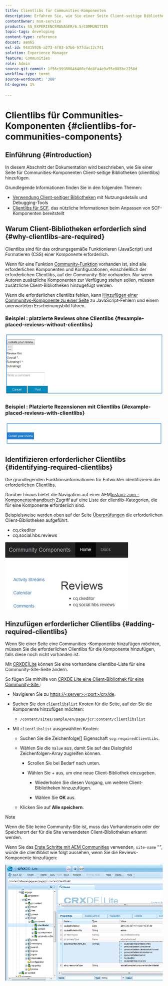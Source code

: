```yaml
---
title: Clientlibs für Communities-Komponenten
description: Erfahren Sie, wie Sie einer Seite Client-seitige Bibliotheken (Clientlibs) hinzufügen, damit Sie Nutzungsdetails erfassen und Debugging-Tools für Communities-Komponenten verwenden können.
contentOwner: msm-service
products: SG_EXPERIENCEMANAGER/6.5/COMMUNITIES
topic-tags: developing
content-type: reference
docset: aem65
exl-id: 94415926-a273-4f03-b7b6-57fdac12c741
solution: Experience Manager
feature: Communities
role: Admin
source-git-commit: 1f56c99980846400cfde8fa4e9a55e885bc2258d
workflow-type: tm+mt
source-wordcount: '388'
ht-degree: 1%

---
```


# Clientlibs für Communities-Komponenten {#clientlibs-for-communities-components}

## Einführung {#introduction}

In diesem Abschnitt der Dokumentation wird beschrieben, wie Sie einer Seite für Communities-Komponenten Client-seitige Bibliotheken (clientlibs) hinzufügen.

Grundlegende Informationen finden Sie in den folgenden Themen:

* [Verwendung Client-seitiger Bibliotheken](/help/sites-developing/clientlibs.md) mit Nutzungsdetails und Debugging-Tools
* [Clientlibs für SCF](/help/communities/client-customize.md#clientlibs), das nützliche Informationen beim Anpassen von SCF-Komponenten bereitstellt


## Warum Client-Bibliotheken erforderlich sind {#why-clientlibs-are-required}

Clientlibs sind für das ordnungsgemäße Funktionieren (JavaScript) und Formatieren (CSS) einer Komponente erforderlich.

Wenn für eine Funktion [Community-Funktion](/help/communities/functions.md) vorhanden ist, sind alle erforderlichen Komponenten und Konfigurationen, einschließlich der erforderlichen Clientlibs, auf der Community-Site vorhanden. Nur wenn Autoren zusätzliche Komponenten zur Verfügung stehen sollen, müssen zusätzliche Client-Bibliotheken hinzugefügt werden.

Wenn die erforderlichen clientlibs fehlen, kann [Hinzufügen einer Communitys-Komponente zu einer Seite](/help/communities/author-communities.md) zu JavaScript-Fehlern und einem unerwarteten Erscheinungsbild führen.

### Beispiel : platzierte Reviews ohne Clientlibs {#example-placed-reviews-without-clientlibs}

![platziert-reviews](assets/placed-reviews.png)

### Beispiel : Platzierte Rezensionen mit Clientlibs {#example-placed-reviews-with-clientlibs}

![views-clientlibs](assets/reviews-clientlibs.png)

## Identifizieren erforderlicher Clientlibs {#identifying-required-clientlibs}

Die grundlegenden Funktionsinformationen für Entwickler identifizieren die erforderlichen Clientlibs.

Darüber hinaus bietet die Navigation auf einer AEM[Instanz zum -Komponentenhandbuch ](/help/communities/components-guide.md) Zugriff auf eine Liste der clientlib-Kategorien, die für eine Komponente erforderlich sind.

Beispielsweise werden oben auf der Seite [Überprüfungen](https://localhost:4502/content/community-components/en/reviews.html) die erforderlichen Client-Bibliotheken aufgeführt.

* cq.ckeditor
* cq.social.hbs.reviews

![clientlibs-views](assets/clientlibs-reviews.png)

## Hinzufügen erforderlicher Clientlibs {#adding-required-clientlibs}

Wenn Sie einer Seite eine Communities -Komponente hinzufügen möchten, müssen Sie die erforderlichen Clientlibs für die Komponente hinzufügen, falls diese noch nicht vorhanden ist.

Mit [CRXDE|Lite](#using-crxde-lite) können Sie eine vorhandene clientlibs-Liste für eine Community-Site-Seite ändern.

So fügen Sie mithilfe von [CRXDE Lite eine Client-Bibliothek für eine Community-Site ](/help/sites-developing/developing-with-crxde-lite.md):

* Navigieren Sie zu [https://&lt;server>:&lt;port>/crx/de](https://localhost:4502/crx/de).
* Suchen Sie den `clientlibslist` Knoten für die Seite, auf der Sie die Komponente hinzufügen möchten:

   * `/content/sites/sample/en/page/jcr:content/clientlibslist`

* Mit `clientlibslist` ausgewählten Knoten:

   * Suchen Sie die Zeichenfolge[] Eigenschaft `scg:requiredClientLibs`.
   * Wählen Sie die `Value` aus, damit Sie auf das Dialogfeld Zeichenfolgen-Array zugreifen können.

      * Scrollen Sie bei Bedarf nach unten.
      * Wählen Sie + aus, um eine neue Client-Bibliothek einzugeben.

         * Wiederholen Sie diesen Vorgang, um weitere Client-Bibliotheken hinzuzufügen.

         * Wählen Sie **OK** aus.

   * Klicken Sie auf **Alle speichern**.

>[!NOTE]
>
>Wenn die Site keine Community-Site ist, muss das Vorhandensein oder der Speicherort der für die Site verwendeten Client-Bibliotheken erkannt werden.

Wenn Sie das [Erste Schritte mit AEM Communities](/help/communities/getting-started.md) verwenden, `site-name` &quot;*&quot;*, würde die clientliblist wie folgt aussehen, wenn Sie die Reviews-Komponente hinzufügen:

![review-component](assets/review-component.png)
